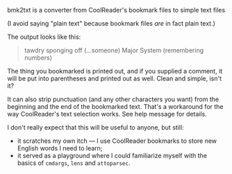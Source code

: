 bmk2txt is a converter from CoolReader's bookmark files to simple text files

(I avoid saying "plain text" because bookmark files *are* in fact plain text.)

The output looks like this:

> tawdry
> sponging off (...someone)
> Major System (remembering numbers)

The thing you bookmarked is printed out, and if you supplied a comment, it will
be put into parentheses and printed out as well. Clean and simple, isn't it?

It can also strip punctuation (and any other characters you want) from the
beginning and the end of the bookmarked text. That's a workaround for the way
CoolReader's text selection works. See help message for details.



I don't really expect that this will be useful to anyone, but still:

* it scratches my own itch — I use CoolReader bookmarks to store new English
  words I need to learn;
* it served as a playground where I could familiarize myself with the basics of
  `cmdargs`, `lens` and `attoparsec`.
